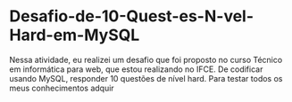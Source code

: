 # Desafio-de-10-Quest-es-N-vel-Hard-em-MySQL

Nessa atividade, eu realizei um desafio que foi proposto no curso Técnico em informática para web, que estou realizando no IFCE. De codificar usando MySQL, responder 10 questões de nível hard. Para testar todos os meus conhecimentos adquir
